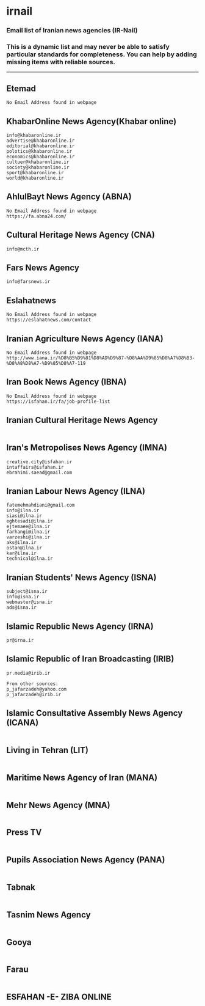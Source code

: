 # irnail
### Email list of Iranian news agencies (IR-Nail)
### This is a dynamic list and may never be able to satisfy particular standards for completeness. You can help by adding missing items with reliable sources.

---

## Etemad 

```
No Email Address found in webpage
```

## KhabarOnline News Agency(Khabar online)

```
info@khabaronline.ir
advertise@khabaronline.ir
editorial@khabaronline.ir
polotics@khabaronline.ir
economics@khabaronline.ir
cultuer@khabaronline.ir
society@khabaronline.ir
sport@khabaronline.ir
world@khabaronline.ir
```

## AhlulBayt News Agency (ABNA)

```
No Email Address found in webpage
https://fa.abna24.com/
```

## Cultural Heritage News Agency (CNA)

```
info@mcth.ir
```

## Fars News Agency

```
info@farsnews.ir
```

## Eslahatnews

```
No Email Address found in webpage
https://eslahatnews.com/contact
```

## Iranian Agriculture News Agency (IANA)
```
No Email Address found in webpage
http://www.iana.ir/%D8%B5%D9%81%D8%AD%D9%87-%D8%AA%D9%85%D8%A7%D8%B3-%D8%A8%D8%A7-%D9%85%D8%A7-119
```

## Iran Book News Agency (IBNA)
```
No Email Address found in webpage
https://isfahan.ir/fa/job-profile-list
```

## Iranian Cultural Heritage News Agency

```

```

## Iran's Metropolises News Agency (IMNA)

```
creative.city@isfahan.ir
intaffairs@isfahan.ir
ebrahimi.saead@gmail.com
```

## Iranian Labour News Agency (ILNA)

```
fatemehmahdiani@gmail.com
info@ilna.ir
siasi@ilna.ir
eghtesadi@ilna.ir
ejtemaee@ilna.ir
farhangi@ilna.ir
varzeshi@ilna.ir
aks@ilna.ir
ostan@ilna.ir
kar@ilna.ir
technical@ilna.ir
```

## Iranian Students' News Agency (ISNA)

```
subject@isna.ir
info@isna.ir
webmaster@isna.ir
ads@isna.ir
```

## Islamic Republic News Agency (IRNA)

```
pr@irna.ir
```

## Islamic Republic of Iran Broadcasting (IRIB)

```
pr.media@irib.ir

From other sources:
p_jafarzadeh@yahoo.com
p_jafarzadeh@irib.ir
```

## Islamic Consultative Assembly News Agency (ICANA)

```

```

## Living in Tehran (LIT)

```

```

## Maritime News Agency of Iran (MANA)

```

```

## Mehr News Agency (MNA)

```

```

## Press TV

```

```

## Pupils Association News Agency (PANA)

```

```

## Tabnak

```

```

## Tasnim News Agency

```

```

## Gooya

```

```

## Farau

```

```

## ESFAHAN -E- ZIBA ONLINE

```

```

## 
